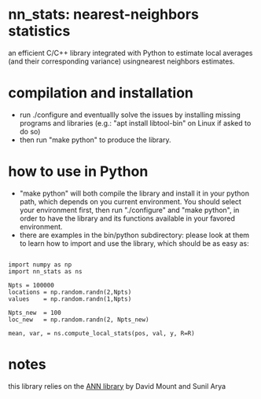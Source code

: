 # nn_stats: nearest-neighbors statistics
an efficient C/C++ library integrated with Python to estimate local averages (and their corresponding variance) usingnearest neighbors estimates.

# compilation and installation
- run ./configure and eventuallly solve the issues by installing missing programs and libraries (e.g.: "apt install libtool-bin" on Linux if asked to do so)
- then run "make python" to produce the library.
  
# how to use in Python
- "make python" will both compile the library and install it in your python path, which depends on you current environment. You should select your environment first, then run "./configure" and "make python", in order to have the library and its functions available in your favored environment.
- there are examples in the bin/python subdirectory: please look at them to learn how to import and use the library, which should be as easy as:
<pre><code>
import numpy as np
import nn_stats as ns

Npts = 100000
locations = np.random.randn(2,Npts)
values    = np.random.randn(1,Npts)

Npts_new  = 100
loc_new   = np.random.randn(2, Npts_new)

mean, var, = ns.compute_local_stats(pos, val, y, R=R)
</code></pre>

# notes

this library relies on the [ANN library](http://www.cs.umd.edu/~mount/ANN/) by David Mount and Sunil Arya
